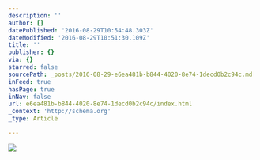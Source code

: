 ```yaml
---
description: ''
author: []
datePublished: '2016-08-29T10:54:48.303Z'
dateModified: '2016-08-29T10:51:30.109Z'
title: ''
publisher: {}
via: {}
starred: false
sourcePath: _posts/2016-08-29-e6ea481b-b844-4020-8e74-1decd0b2c94c.md
inFeed: true
hasPage: true
inNav: false
url: e6ea481b-b844-4020-8e74-1decd0b2c94c/index.html
_context: 'http://schema.org'
_type: Article

---
```

![](https://the-grid-user-content.s3-us-west-2.amazonaws.com/b9d43ecb-0b0d-44d3-8668-45e011477b56.jpg)